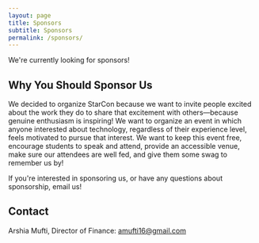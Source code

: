 ```yaml
---
layout: page
title: Sponsors
subtitle: Sponsors
permalink: /sponsors/
---
```


<div class="pretty-links">

We're currently looking for sponsors!

## Why You Should Sponsor Us

We decided to organize StarCon because we want to invite people excited about
the work they do to share that excitement with others&mdash;because genuine
enthusiasm is inspiring! We want to organize an event in which anyone interested
about technology, regardless of their experience level, feels motivated to
pursue that interest. We want to keep this event free, encourage students to
speak and attend, provide an accessible venue, make sure our attendees are well
fed, and give them some swag to remember us by!

If you're interested in sponsoring us, or have any questions about sponsorship,
email us!

## Contact

Arshia Mufti, Director of Finance:
[amufti16@gmail.com](mailto:amufti16@gmail.com)

</div>
